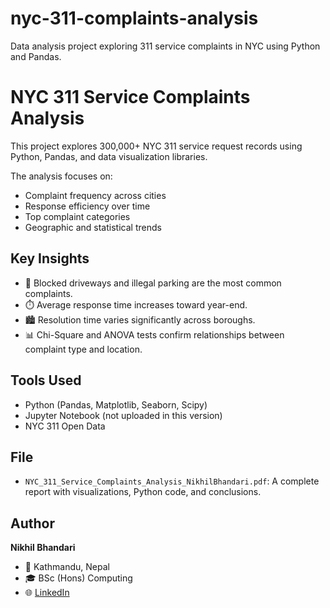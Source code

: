 # nyc-311-complaints-analysis
Data analysis project exploring 311 service complaints in NYC using Python and Pandas.
# NYC 311 Service Complaints Analysis

This project explores 300,000+ NYC 311 service request records using Python, Pandas, and data visualization libraries.

The analysis focuses on:
- Complaint frequency across cities
- Response efficiency over time
- Top complaint categories
- Geographic and statistical trends

## Key Insights
- 🚗 Blocked driveways and illegal parking are the most common complaints.
- ⏱️ Average response time increases toward year-end.
- 🏙️ Resolution time varies significantly across boroughs.
- 📊 Chi-Square and ANOVA tests confirm relationships between complaint type and location.

## Tools Used
- Python (Pandas, Matplotlib, Seaborn, Scipy)
- Jupyter Notebook (not uploaded in this version)
- NYC 311 Open Data

## File
- `NYC_311_Service_Complaints_Analysis_NikhilBhandari.pdf`: A complete report with visualizations, Python code, and conclusions.

## Author
**Nikhil Bhandari**  
- 📍 Kathmandu, Nepal  
- 🎓 BSc (Hons) Computing  
- 🌐 [LinkedIn](https://www.linkedin.com/in/nikill-bhandari-302997285)
